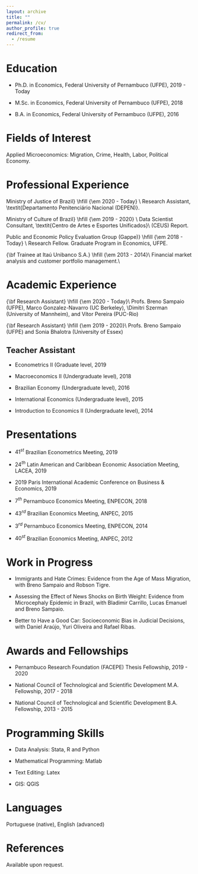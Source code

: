```yaml
---
layout: archive
title: ""
permalink: /cv/
author_profile: true
redirect_from:
  - /resume
---
```


# Education
- Ph.D. in Economics, Federal University of Pernambuco (UFPE), 2019 - Today

- M.Sc. in Economics, Federal University of Pernambuco (UFPE), 2018

- B.A. in Economics, Federal University of Pernambuco (UFPE), 2016

# Fields of Interest
Applied Microeconomics: Migration, Crime, Health, Labor, Political Economy.

# Professional Experience
Ministry of Justice of Brazil} \hfill {\em 2020 - Today} \\
Research Assistant, \textit{Departamento Penitenciário Nacional (DEPEN)}.

Ministry of Culture of Brazil} \hfill {\em 2019 - 2020} \\
Data Scientist Consultant, \textit{Centro de Artes e Esportes Unificados}\\ (CEUS) Report.

Public and Economic Policy Evaluation Group (Gappe)} \hfill {\em 2018 - Today} \\
Research Fellow. Graduate Program in Economics, UFPE.

{\bf Trainee at Itaú Unibanco S.A.} \hfill {\em 2013 - 2014}\\
Financial market analysis and customer portfolio management.\\

# Academic Experience
{\bf Research Assistant} \hfill {\em 2020 - Today}\\
Profs. Breno Sampaio (UFPE), Marco Gonzalez-Navarro (UC Berkeley), \\Dimitri Szerman (University of Mannheim), and Vítor Pereira (PUC-Rio)

{\bf Research Assistant} \hfill {\em 2019 - 2020}\\
Profs. Breno Sampaio (UFPE) and Sonia Bhalotra (University of Essex)

## Teacher Assistant
- Econometrics II (Graduate level, 2019

- Macroeconomics II (Undergraduate level), 2018

- Brazilian Economy (Undergraduate level), 2016

- International Economics (Undergraduate level), 2015

- Introduction to Economics II (Undergraduate level), 2014

# Presentations
- $41^{st}$ Brazilian Econometrics Meeting, 2019

- $24^{th}$ Latin American and Caribbean Economic Association Meeting, LACEA, 2019

- 2019 Paris International Academic Conference on Business & Economics, 2019

- $7^{th}$ Pernambuco Economics Meeting, ENPECON, 2018

- $43^{rd}$ Brazilian Economics Meeting, ANPEC, 2015

- $3^{rd}$ Pernambuco Economics Meeting, ENPECON, 2014

- $40^{st}$ Brazilian Economics Meeting, ANPEC, 2012

# Work in Progress
- Immigrants and Hate Crimes: Evidence from the Age of Mass Migration, with Breno Sampaio and Robson Tigre. 

- Assessing the Effect of News Shocks on Birth Weight: Evidence from Microcephaly Epidemic in Brazil, with Bladimir Carrillo, Lucas Emanuel and Breno Sampaio.

- Better to Have a Good Car: Socioeconomic Bias in Judicial Decisions, with Daniel Araújo, Yuri Oliveira and Rafael Ribas.

# Awards and Fellowships
- Pernambuco Research Foundation (FACEPE) Thesis Fellowship, 2019 - 2020

- National Council of Technological and Scientific Development M.A. Fellowship, 2017 - 2018

- National Council of Technological and Scientific Development B.A. Fellowship, 2013 - 2015

# Programming Skills
- Data Analysis: Stata, R and Python

- Mathematical Programming: Matlab

- Text Editing: Latex

- GIS: QGIS

# Languages
Portuguese (native), English (advanced)

# References
Available upon request.
